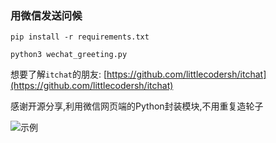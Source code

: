 ### 用微信发送问候

`pip install -r requirements.txt`

`python3 wechat_greeting.py`

想要了解`itchat`的朋友:
[https://github.com/littlecodersh/itchat](https://github.com/littlecodersh/itchat)

感谢开源分享,利用微信网页端的Python封装模块,不用重复造轮子

![示例](https://i.imgur.com/uj0HRoE.jpg)